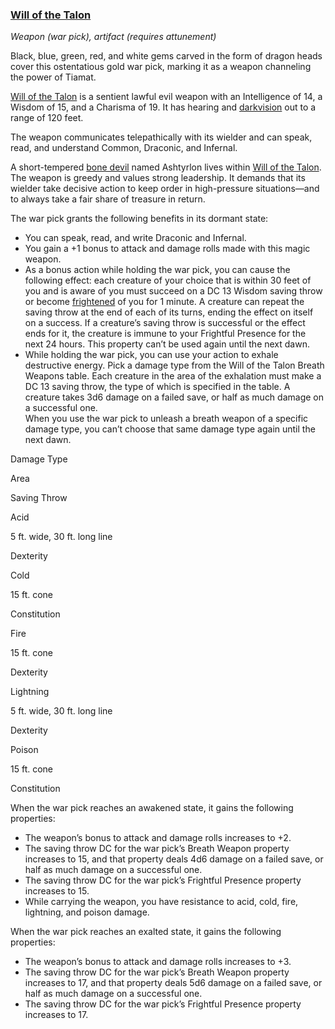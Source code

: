 ### [Will of the Talon](https://www.dndbeyond.com/magic-items/will-of-the-talon)

_Weapon (war pick), artifact (requires attunement)_

Black, blue, green, red, and white gems carved in the form of dragon heads cover this ostentatious gold war pick, marking it as a weapon channeling the power of Tiamat.

[Will of the Talon](https://www.dndbeyond.com/magic-items/will-of-the-talon) is a sentient lawful evil weapon with an Intelligence of 14, a Wisdom of 15, and a Charisma of 19. It has hearing and [darkvision](https://www.dndbeyond.com/compendium/rules/basic-rules/monsters#Darkvision) out to a range of 120 feet.

The weapon communicates telepathically with its wielder and can speak, read, and understand Common, Draconic, and Infernal.

A short-tempered [bone devil](https://www.dndbeyond.com/monsters/bone-devil) named Ashtyrlon lives within [Will of the Talon](https://www.dndbeyond.com/magic-items/will-of-the-talon). The weapon is greedy and values strong leadership. It demands that its wielder take decisive action to keep order in high-pressure situations—and to always take a fair share of treasure in return.

The war pick grants the following benefits in its dormant state:

-   You can speak, read, and write Draconic and Infernal.
-   You gain a +1 bonus to attack and damage rolls made with this magic weapon.
-   As a bonus action while holding the war pick, you can cause the following effect: each creature of your choice that is within 30 feet of you and is aware of you must succeed on a DC 13 Wisdom saving throw or become [frightened](https://www.dndbeyond.com/compendium/rules/basic-rules/appendix-a-conditions#Frightened) of you for 1 minute. A creature can repeat the saving throw at the end of each of its turns, ending the effect on itself on a success. If a creature’s saving throw is successful or the effect ends for it, the creature is immune to your Frightful Presence for the next 24 hours. This property can’t be used again until the next dawn.
-   While holding the war pick, you can use your action to exhale destructive energy. Pick a damage type from the Will of the Talon Breath Weapons table. Each creature in the area of the exhalation must make a DC 13 saving throw, the type of which is specified in the table. A creature takes 3d6 damage on a failed save, or half as much damage on a successful one.  
    When you use the war pick to unleash a breath weapon of a specific damage type, you can’t choose that same damage type again until the next dawn.

Damage Type

Area

Saving Throw

Acid

5 ft. wide, 30 ft. long line

Dexterity

Cold

15 ft. cone

Constitution

Fire

15 ft. cone

Dexterity

Lightning

5 ft. wide, 30 ft. long line

Dexterity

Poison

15 ft. cone

Constitution

When the war pick reaches an awakened state, it gains the following properties:

-   The weapon’s bonus to attack and damage rolls increases to +2.
-   The saving throw DC for the war pick’s Breath Weapon property increases to 15, and that property deals 4d6 damage on a failed save, or half as much damage on a successful one.
-   The saving throw DC for the war pick’s Frightful Presence property increases to 15.
-   While carrying the weapon, you have resistance to acid, cold, fire, lightning, and poison damage.

When the war pick reaches an exalted state, it gains the following properties:

-   The weapon’s bonus to attack and damage rolls increases to +3.
-   The saving throw DC for the war pick’s Breath Weapon property increases to 17, and that property deals 5d6 damage on a failed save, or half as much damage on a successful one.
-   The saving throw DC for the war pick’s Frightful Presence property increases to 17.
